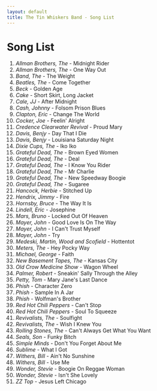 ```yaml
---
layout: default
title: The Tin Whiskers Band - Song List
---
```


<div class="post">
  <h1 class="pageTitle">Song List</h1>
  <ol>
    <li><em>Allman Brothers, The</em> - Midnight Rider</li>
    <li><em>Allman Brothers, The</em> - One Way Out</li>
    <li><em>Band, The</em> - The Weight</li>
    <li><em>Beatles, The</em> - Come Together</li>
    <li><em>Beck</em> - Golden Age</li>
    <li><em>Cake</em> - Short Skirt, Long Jacket</li>
    <li><em>Cale, JJ</em> - After Midnight</li>
    <li><em>Cash, Johnny</em> - Folsom Prison Blues</li>
    <li><em>Clapton, Eric</em> - Change The World</li>
    <li><em>Cocker, Joe</em> - Feelin' Alright</li>
    <li><em>Credence Clearwater Revival</em> - Proud Mary</li>
    <li><em>Davis, Benjy</em> - Day That I Die</li>
    <li><em>Davis, Benjy</em> - Louisiana Saturday Night</li>
    <li><em>Dixie Cups, The</em> - Iko Iko</li>
    <li><em>Grateful Dead, The</em> - Brown Eyed Women</li>
    <li><em>Grateful Dead, The</em> - Deal</li>
    <li><em>Grateful Dead, The</em> - I Know You Rider</li>
    <li><em>Grateful Dead, The</em> - Mr Charlie</li>
    <li><em>Grateful Dead, The</em> - New Speedway Boogie</li>
    <li><em>Grateful Dead, The</em> - Sugaree</li>
    <li><em>Hancock, Herbie</em> - Stitched Up</li>
    <li><em>Hendrix, Jimmy</em> - Fire</li>
    <li><em>Hornsby, Bruce</em> - The Way It Is</li>
    <li><em>Lindell, Eric</em> - Josephine</li>
    <li><em>Mars, Bruno</em> - Locked Out Of Heaven</li>
    <li><em>Mayer, John</em> - Good Love Is On The Way</li>
    <li><em>Mayer, John</em> - I Can't Trust Myself</li>
    <li><em>Mayer, John</em> - Try</li>
    <li><em>Medeski, Martin, Wood and Scofield</em> - Hottentot</li>
    <li><em>Meters, The</em> - Hey Pocky Way</li>
    <li><em>Michael, George</em> - Faith</li>
    <li><em>New Basement Tapes, The</em> - Kansas City</li>
    <li><em>Old Crow Medicine Show</em> - Wagon Wheel</li>
    <li><em>Palmer, Robert</em> - Sneakin' Sally Through the Alley</li>
    <li><em>Petty, Tom</em> - Mary Jane's Last Dance</li>
    <li><em>Phish</em> - Character Zero</li>
    <li><em>Phish</em> - Sample In A Jar</li>
    <li><em>Phish</em> - Wolfman's Brother</li>
    <li><em>Red Hot Chili Peppers</em> - Can't Stop</li>
    <li><em>Red Hot Chili Peppers</em> - Soul To Squeeze</li>
    <li><em>Revivalists, The</em> - Soulfight</li>
    <li><em>Revivalists, The</em> - Wish I Knew You</li>
    <li><em>Rolling Stones, The</em> - Can't Always Get What You Want</li>
    <li><em>Seals, Son</em> - Funky Bitch</li>
    <li><em>Simple Minds</em> - Don't You Forget About Me</li>
    <li><em>Sublime</em> - What I Got</li>
    <li><em>Withers, Bill</em> - Ain't No Sunshine</li>
    <li><em>Withers, Bill</em> - Use Me</li>
    <li><em>Wonder, Stevie</em> - Boogie On Reggae Woman</li>
    <li><em>Wonder, Stevie</em> - Isn't She Lovely</li>
    <li><em>ZZ Top</em> - Jesus Left Chicago</li>
  </ol>
</div>
